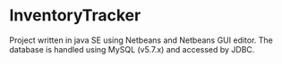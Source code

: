 # InventoryTracker

Project written in java SE using Netbeans and Netbeans GUI editor. The database is handled using MySQL (v5.7.x) and accessed by JDBC.

